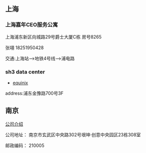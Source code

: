 ## 上海

### 上海嘉年CEO服务公寓 

上海浦东新区向城路29号爵士大厦C栋 房号8265

张翊 18251950428

交通:上海站-->地铁4号线-->浦电路

### sh3 data center


*	[equinix](http://www.equinix.cn/locations/asia-colocation/asia-data-centers/)

address:浦东金豫路700号3F

## 南京

[公司介绍](http://companyadc.51job.com/companyads/2015/nj/sailailuo0304_8819wh/index.htm)

公司地址：	南京市玄武区中央路302号垠坤·创意中央园区23栋308室
 
邮政编码：	210005

